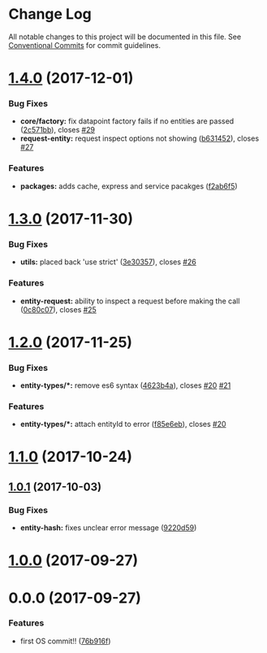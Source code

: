 # Change Log

All notable changes to this project will be documented in this file.
See [Conventional Commits](https://conventionalcommits.org) for commit guidelines.

<a name="1.4.0"></a>
# [1.4.0](https://github.com/ViacomInc/data-point/compare/v1.3.0...v1.4.0) (2017-12-01)


### Bug Fixes

* **core/factory:** fix datapoint factory fails if no entities are passed ([2c571bb](https://github.com/ViacomInc/data-point/commit/2c571bb)), closes [#29](https://github.com/ViacomInc/data-point/issues/29)
* **request-entity:** request inspect options not showing ([b631452](https://github.com/ViacomInc/data-point/commit/b631452)), closes [#27](https://github.com/ViacomInc/data-point/issues/27)


### Features

* **packages:** adds cache, express and service pacakges ([f2ab6f5](https://github.com/ViacomInc/data-point/commit/f2ab6f5))




<a name="1.3.0"></a>
# [1.3.0](https://github.com/ViacomInc/data-point/compare/v1.2.0...v1.3.0) (2017-11-30)


### Bug Fixes

* **utils:** placed back 'use strict' ([3e30357](https://github.com/ViacomInc/data-point/commit/3e30357)), closes [#26](https://github.com/ViacomInc/data-point/issues/26)


### Features

* **entity-request:** ability to inspect a request before making the call ([0c80c07](https://github.com/ViacomInc/data-point/commit/0c80c07)), closes [#25](https://github.com/ViacomInc/data-point/issues/25)



<a name="1.2.0"></a>
# [1.2.0](https://github.com/ViacomInc/data-point/compare/v1.1.0...v1.2.0) (2017-11-25)


### Bug Fixes

* **entity-types/*:** remove es6 syntax ([4623b4a](https://github.com/ViacomInc/data-point/commit/4623b4a)), closes [#20](https://github.com/ViacomInc/data-point/issues/20) [#21](https://github.com/ViacomInc/data-point/issues/21)


### Features

* **entity-types/*:** attach entityId to error ([f85e6eb](https://github.com/ViacomInc/data-point/commit/f85e6eb)), closes [#20](https://github.com/ViacomInc/data-point/issues/20)



<a name="1.1.0"></a>
# [1.1.0](https://github.com/ViacomInc/data-point/compare/v1.0.1...v1.1.0) (2017-10-24)



<a name="1.0.1"></a>
## [1.0.1](https://github.com/ViacomInc/data-point/compare/v1.0.0...v1.0.1) (2017-10-03)


### Bug Fixes

* **entity-hash:** fixes unclear error message ([9220d59](https://github.com/ViacomInc/data-point/commit/9220d59))



<a name="1.0.0"></a>
# [1.0.0](https://github.com/ViacomInc/data-point/compare/v0.0.0...v1.0.0) (2017-09-27)



<a name="0.0.0"></a>
# 0.0.0 (2017-09-27)


### Features

* first OS commit!! ([76b916f](https://github.com/ViacomInc/data-point/commit/76b916f))
